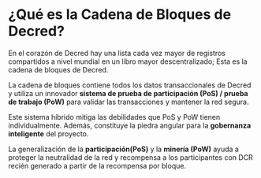 # ¿Qué es la Cadena de Bloques de Decred?

En el corazón de Decred hay una lista cada vez mayor de registros compartidos a nivel mundial en un libro mayor descentralizado; Esta es la cadena de bloques de Decred.

La cadena de bloques contiene todos los datos transaccionales de Decred y utiliza un innovador **sistema de prueba de participación (PoS) / prueba de trabajo (PoW)** para validar las transacciones y mantener la red segura.

Este sistema híbrido mitiga las debilidades que PoS y PoW tienen individualmente. Además, constituye la piedra angular para la **gobernanza inteligente** del proyecto.

La generalización de la **participación(PoS)** y la **minería (PoW)** ayuda a proteger la neutralidad de la red y recompensa a los participantes con DCR recién generado a partir de la recompensa por bloque.
